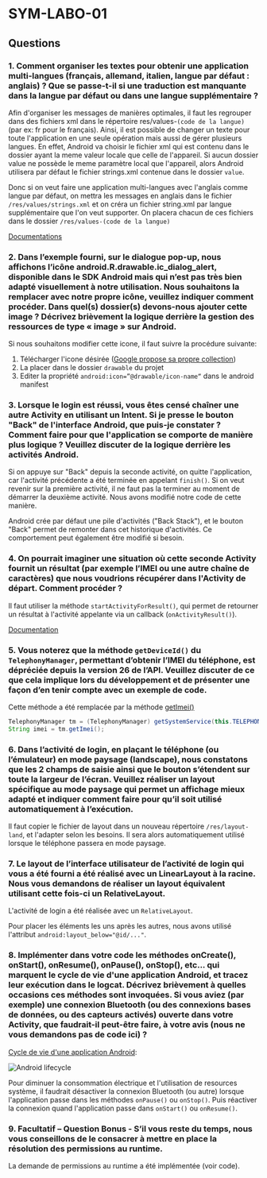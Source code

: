 # SYM-LABO-01

## Questions

### 1. Comment organiser les textes pour obtenir une application multi-langues (français, allemand, italien, langue par défaut : anglais) ? Que se passe-t-il si une traduction est manquante dans la langue par défaut ou dans une langue supplémentaire ?

Afin d'organiser les messages de manières optimales, il faut les regrouper dans des fichiers xml dans le répertoire res/values-`(code de la langue)` (par ex: fr pour le français). Ainsi, il est possible de changer un texte pour toute l'application en une seule opération mais aussi de gérer plusieurs langues.
En effet, Android va choisir le fichier xml qui est contenu dans le dossier ayant la meme valeur locale que celle de l'appareil. 
Si aucun dossier value ne possède le meme paramètre local que l'appareil, alors Android utilisera par défaut le fichier strings.xml contenue dans le dossier `value`.

Donc si on veut faire une application multi-langues avec l'anglais comme langue par défaut, on mettra les messages en anglais dans le fichier `/res/values/strings.xml` et on créra un fichier string.xml par langue supplémentaire que l'on veut supporter. On placera chacun de ces fichiers dans le dossier `/res/values-(code de la langue)`

[Documentations](https://developer.android.com/training/basics/supporting-devices/languages)

### 2. Dans l’exemple fourni, sur le dialogue pop-up, nous affichons l’icône android.R.drawable.ic_dialog_alert, disponible dans le SDK Android mais qui n’est pas très bien adapté visuellement à notre utilisation. Nous souhaitons la remplacer avec notre propre icône, veuillez indiquer comment procéder. Dans quel(s) dossier(s) devons-nous ajouter cette image ? Décrivez brièvement la logique derrière la gestion des ressources de type « image » sur Android.

Si nous souhaitons modifier cette icone, il faut suivre la procédure suivante:

1. Télécharger l'icone désirée ([Google propose sa propre collection](https://material.io/tools/icons/?style=baseline))
2. La placer dans le dossier `drawable` du projet
3. Editer la propriété `android:icon=”@drawable/icon-name“` dans le android manifest

### 3. Lorsque le login est réussi, vous êtes censé chaîner une autre Activity en utilisant un Intent. Si je presse le bouton "Back" de l'interface Android, que puis-je constater ? Comment faire pour que l'application se comporte de manière plus logique ? Veuillez discuter de la logique derrière les activités Android.

Si on appuye sur "Back" depuis la seconde activité, on quitte l'application, car l'activité précédente a été terminée en appelant `finish()`. Si on veut revenir sur la première activité, il ne faut pas la terminer au moment de démarrer la deuxième activité. Nous avons modifié notre code de cette manière.

Android crée par défaut une pile d'activités ("Back Stack"), et le bouton "Back" permet de remonter dans cet historique d'activités. Ce comportement peut également être modifié si besoin.

### 4. On pourrait imaginer une situation où cette seconde Activity fournit un résultat (par exemple l’IMEI ou une autre chaîne de caractères) que nous voudrions récupérer dans l'Activity de départ. Comment procéder ?

Il faut utiliser la méthode `startActivityForResult()`, qui permet de retourner un résultat à l'activité appelante via un callback (`onActivityResult()`).

[Documentation](https://developer.android.com/training/basics/intents/result)

### 5. Vous noterez que la méthode `getDeviceId()` du `TelephonyManager`, permettant d’obtenir l’IMEI du téléphone, est dépréciée depuis la version 26 de l’API. Veuillez discuter de ce que cela implique lors du développement et de présenter une façon d’en tenir compte avec un exemple de code.

Cette méthode a été remplacée par la méthode [getImei()](https://developer.android.com/reference/android/telephony/TelephonyManager.html#getImei())

```java
TelephonyManager tm = (TelephonyManager) getSystemService(this.TELEPHONY_SERVICE);
String imei = tm.getImei();
```

### 6. Dans l’activité de login, en plaçant le téléphone (ou l’émulateur) en mode paysage (landscape), nous constatons que les 2 champs de saisie ainsi que le bouton s’étendent sur toute la largeur de l’écran. Veuillez réaliser un layout spécifique au mode paysage qui permet un affichage mieux adapté et indiquer comment faire pour qu’il soit utilisé automatiquement à l’exécution.

Il faut copier le fichier de layout dans un nouveau répertoire `/res/layout-land`, et l'adapter selon les besoins. Il sera alors automatiquement utilisé lorsque le téléphone passera en mode paysage.

### 7. Le layout de l’interface utilisateur de l’activité de login qui vous a été fourni a été réalisé avec un LinearLayout à la racine. Nous vous demandons de réaliser un layout équivalent utilisant cette fois-ci un RelativeLayout.

L'activité de login a été réalisée avec un `RelativeLayout`.

Pour placer les éléments les uns après les autres, nous avons utilisé l'attribut `android:layout_below="@id/..."`.

### 8. Implémenter dans votre code les méthodes onCreate(), onStart(), onResume(), onPause(), onStop(), etc... qui marquent le cycle de vie d'une application Android, et tracez leur exécution dans le logcat. Décrivez brièvement à quelles occasions ces méthodes sont invoquées. Si vous aviez (par exemple) une connexion Bluetooth (ou des connexions bases de données, ou des capteurs activés) ouverte dans votre Activity, que faudrait-il peut-être faire, à votre avis (nous ne vous demandons pas de code ici) ?

[Cycle de vie d'une application Android](https://developer.android.com/reference/android/app/Activity#ActivityLifecycle):

![Android lifecycle](https://developer.android.com/images/activity_lifecycle.png)

Pour diminuer la consommation électrique et l'utilisation de resources système, il faudrait désactiver la connexion Bluetooth (ou autre) lorsque l'application passe dans les méthodes `onPause()` ou `onStop()`. Puis réactiver la connexion quand l'application passe dans `onStart()` ou `onResume()`.

### 9. Facultatif – Question Bonus - S’il vous reste du temps, nous vous conseillons de le consacrer à mettre en place la résolution des permissions au runtime.

La demande de permissions au runtime a été implémentée (voir code).